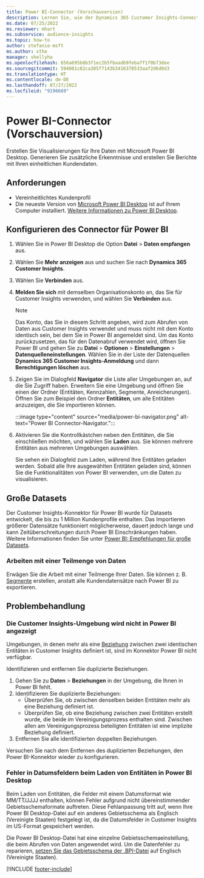 ```yaml
---
title: Power BI-Connector (Vorschauversion)
description: Lernen Sie, wie der Dynamics 365 Customer Insights-Connector in Power BI verwendet wird.
ms.date: 07/25/2022
ms.reviewer: mhart
ms.subservice: audience-insights
ms.topic: how-to
author: stefanie-msft
ms.author: sthe
manager: shellyha
ms.openlocfilehash: 656a695b8b3f1ec2b5fbaad69feba7f1f0b73dee
ms.sourcegitcommit: 594081c82ca385f7143b3416378533aaf2d6d0d3
ms.translationtype: HT
ms.contentlocale: de-DE
ms.lasthandoff: 07/27/2022
ms.locfileid: "9196669"
---
```

# <a name="power-bi-connector-preview"></a>Power BI-Connector (Vorschauversion)

Erstellen Sie Visualisierungen für Ihre Daten mit Microsoft Power BI Desktop. Generieren Sie zusätzliche Erkenntnisse und erstellen Sie Berichte mit Ihren einheitlichen Kundendaten.

## <a name="prerequisites"></a>Anforderungen

- Vereinheitlichtes Kundenprofil
- Die neueste Version von [Microsoft Power BI Desktop](https://powerbi.microsoft.com/desktop/) ist auf Ihrem Computer installiert. [Weitere Informationen zu Power BI Desktop](/power-bi/desktop-what-is-desktop).

## <a name="configure-the-connector-for-power-bi"></a>Konfigurieren des Connector für Power BI

1. Wählen Sie in Power BI Desktop die Option **Datei** > **Daten empfangen** aus.

1. Wählen Sie **Mehr anzeigen** aus und suchen Sie nach **Dynamics 365 Customer Insights**.

1. Wählen Sie **Verbinden** aus.

1. **Melden Sie sich** mit demselben Organisationskonto an, das Sie für Customer Insights verwenden, und wählen Sie **Verbinden** aus.
   > [!NOTE]
   > Das Konto, das Sie in diesem Schritt angeben, wird zum Abrufen von Daten aus Customer Insights verwendet und muss nicht mit dem Konto identisch sein, bei dem Sie in Power BI angemeldet sind. Um das Konto zurückzusetzen, das für den Datenabruf verwendet wird, öffnen Sie Power BI und gehen Sie zu **Datei** > **Optionen** > **Einstellungen** > **Datenquelleneinstellungen**. Wählen Sie in der Liste der Datenquellen **Dynamics 365 Customer Insights-Anmeldung** und dann **Berechtigungen löschen** aus.  

1. Zeigen Sie im Dialogfeld **Navigator** die Liste aller Umgebungen an, auf die Sie Zugriff haben. Erweitern Sie eine Umgebung und öffnen Sie einen der Ordner (Entitäten, Kennzahlen, Segmente, Anreicherungen). Öffnen Sie zum Beispiel den Ordner **Entitäten**, um alle Entitäten anzuzeigen, die Sie importieren können.

   :::image type="content" source="media/power-bi-navigator.png" alt-text="Power BI Connector-Navigator.":::

1. Aktivieren Sie die Kontrollkästchen neben den Entitäten, die Sie einschließen möchten, und wählen Sie **Laden** aus. Sie können mehrere Entitäten aus mehreren Umgebungen auswählen.

   Sie sehen ein Dialogfeld zum Laden, während Ihre Entitäten geladen werden. Sobald alle Ihre ausgewählten Entitäten geladen sind, können Sie die Funktionalitäten von Power BI verwenden, um die Daten zu visualisieren.

## <a name="large-data-sets"></a>Große Datasets

Der Customer Insights-Konnektor für Power BI wurde für Datasets entwickelt, die bis zu 1 Million Kundenprofile enthalten. Das Importieren größerer Datensätze funktioniert möglicherweise, dauert jedoch lange und kann Zeitüberschreitungen durch Power BI Einschränkungen haben. Weitere Informationen finden Sie unter [Power BI: Empfehlungen für große Datasets](/power-bi/admin/service-premium-what-is#large-datasets).

### <a name="work-with-a-subset-of-data"></a>Arbeiten mit einer Teilmenge von Daten

Erwägen Sie die Arbeit mit einer Teilmenge Ihrer Daten. Sie können z. B. [Segmente](segments.md) erstellen, anstatt alle Kundendatensätze nach Power BI zu exportieren.

## <a name="troubleshooting"></a>Problembehandlung

### <a name="customer-insights-environment-doesnt-show-in-power-bi"></a>Die Customer Insights-Umgebung wird nicht in Power BI angezeigt

Umgebungen, in denen mehr als eine [Beziehung](relationships.md) zwischen zwei identischen Entitäten in Customer Insights definiert ist, sind im Konnektor Power BI nicht verfügbar.

Identifizieren und entfernen Sie duplizierte Beziehungen.

1. Gehen Sie zu **Daten** > **Beziehungen** in der Umgebung, die Ihnen in Power BI fehlt.
1. Identifizieren Sie duplizierte Beziehungen:
   - Überprüfen Sie, ob zwischen denselben beiden Entitäten mehr als eine Beziehung definiert ist.
   - Überprüfen Sie, ob eine Beziehung zwischen zwei Entitäten erstellt wurde, die beide im Vereinigungsprozess enthalten sind. Zwischen allen am Vereinigungsprozess beteiligten Entitäten ist eine implizite Beziehung definiert.
1. Entfernen Sie alle identifizierten doppelten Beziehungen.

Versuchen Sie nach dem Entfernen des duplizierten Beziehungen, den Power BI-Konnektor wieder zu konfigurieren.

### <a name="errors-on-date-fields-when-loading-entities-in-power-bi-desktop"></a>Fehler in Datumsfeldern beim Laden von Entitäten in Power BI Desktop

Beim Laden von Entitäten, die Felder mit einem Datumsformat wie MM/TT/JJJJ enthalten, können Fehler aufgrund nicht übereinstimmender Gebietsschemaformate auftreten. Diese Fehlanpassung tritt auf, wenn Ihre Power BI Desktop-Datei auf ein anderes Gebietsschema als Englisch (Vereinigte Staaten) festgelegt ist, da die Datumsfelder in Customer Insights im US-Format gespeichert werden.

Die Power BI Desktop-Datei hat eine einzelne Gebietsschemaeinstellung, die beim Abrufen von Daten angewendet wird. Um die Datenfehler zu reparieren, [setzen Sie das Gebietsschema der .BPI-Datei](/power-bi/fundamentals/supported-languages-countries-regions#choose-the-language-or-locale-of-power-bi-desktop) auf Englisch (Vereinigte Staaten).

[!INCLUDE [footer-include](includes/footer-banner.md)]
